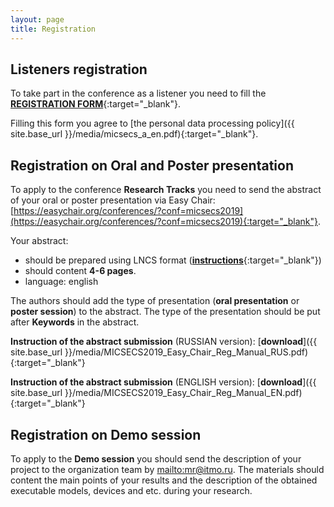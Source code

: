 ```yaml
---
layout: page
title: Registration
---
```



## Listeners registration

To take part in the conference as a listener you need to fill the [**REGISTRATION FORM**](https://forms.gle/yxxenueXJX65SZEb6){:target="_blank"}.

Filling this form you agree to [the personal data processing policy]({{ site.base_url }}/media/micsecs_a_en.pdf){:target="_blank"}.

## Registration on Oral and Poster presentation

To apply to the conference **Research Tracks** you need to send the abstract of your oral or poster presentation via Easy Chair: [https://easychair.org/conferences/?conf=micsecs2019](https://easychair.org/conferences/?conf=micsecs2019){:target="_blank"}.

Your abstract:

* should be prepared using LNCS format ([**instructions**](https://ru.overleaf.com/latex/templates/springer-lecture-notes-in-computer-science/kzwwpvhwnvfj){:target="_blank"})
* should content **4-6 pages**. 
* language: english

The authors should add the type of presentation (**oral presentation** or **poster session**) to the abstract. 
The type of the presentation should be put after **Keywords** in the abstract.

**Instruction of the abstract submission** (RUSSIAN version): [**download**]({{ site.base_url }}/media/MICSECS2019_Easy_Chair_Reg_Manual_RUS.pdf){:target="_blank"}

**Instruction of the abstract submission** (ENGLISH version): [**download**]({{ site.base_url }}/media/MICSECS2019_Easy_Chair_Reg_Manual_EN.pdf){:target="_blank"}

## Registration on Demo session

To apply to the **Demo session** you should send the description of your project to the organization team by <mailto:mr@itmo.ru>. The materials should content the main points of your results and the description of the obtained executable models, devices and etc. during your research.
